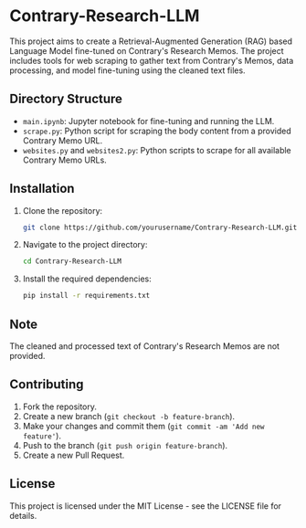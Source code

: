 # Contrary-Research-LLM

This project aims to create a Retrieval-Augmented Generation (RAG) based Language Model fine-tuned on Contrary's Research Memos. The project includes tools for web scraping to gather text from Contrary's Memos, data processing, and model fine-tuning using the cleaned text files.

## Directory Structure

- `main.ipynb`: Jupyter notebook for fine-tuning and running the LLM.
- `scrape.py`: Python script for scraping the body content from a provided Contrary Memo URL.
- `websites.py` and `websites2.py`: Python scripts to scrape for all available Contrary Memo URLs.

## Installation

1. Clone the repository:
    ```bash
    git clone https://github.com/yourusername/Contrary-Research-LLM.git
    ```
2. Navigate to the project directory:
    ```bash
    cd Contrary-Research-LLM
    ```
3. Install the required dependencies:
    ```bash
    pip install -r requirements.txt
    ```

## Note
The cleaned and processed text of Contrary's Research Memos are not provided.

## Contributing
1. Fork the repository.
2. Create a new branch (`git checkout -b feature-branch`).
3. Make your changes and commit them (`git commit -am 'Add new feature'`).
4. Push to the branch (`git push origin feature-branch`).
5. Create a new Pull Request.

## License
This project is licensed under the MIT License - see the LICENSE file for details.